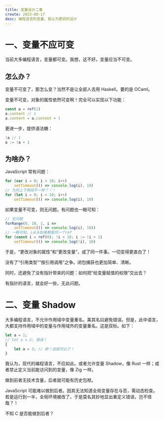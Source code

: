 ```yaml
---
title: 变量设计二事
create: 2023-08-17
desc: 编程语言的变量，我认为更好的设计
---
```


# 一、变量不应可变

当前大多编程语言，变量都可变。我想，这不好。变量应当不可变。

## 怎么办？

变量不可变了，那怎么变？当然不是让全部人去用 Haskell。要的是 OCaml。

变量不可变，对象的属性依然可变啊！完全可以实现以下功能：

```js
const a = ref(1)
a.content // 1
a.content = a.content + 1
```

更进一步，提供语法糖：

```js
!a // 1
a := !a + 1
```

## 为啥办？

JavaScript 常有问题：

```js
for (var i = 0; i < 10; i++)
    setTimeout(() => console.log(i), 10)
// 为何上下两段不一样？！！
for (let i = 0; i < 10; i++)
    setTimeout(() => console.log(i), 10)
```

如果变量不可变，则无问题。有问题也一眼可知：

```js
// 无问题
forRange(0, 10, 1, i =>
    setTimeout(() => console.log(i), 10))
// 一眼可知，i从头到尾都是同一个ref
for (const i = ref(0); !i < 10; i := !i + 1)
    setTimeout(() => console.log(!i), 10)
```

于是，“更改对象的属性”和“更改变量”，成了同一件事。一切变得更直白了！

没有了“引用类型”“按引用调用”之争。闭包捕获也更加简单、清晰。

同时，还避免了没有指针带来的问题：如何把“给变量赋值的权限”交出去？

有指针的语言，就会好一些，无此问题。

# 二、变量 Shadow

大多编程语言，不允许作用域中变量重名。美其名曰避免错误。但是，此中语言，大都支持作用域中的变量与作用域外的变量重名。这是双标。如下：

```js
let a = 1;
// let a = 2; 错误！
{
    let a = 3; // 欸！这就可以了！
}
```

我认为，现代的编程语言，不应如此。或者允许变量 Shadow，像 Rust 一样；或者禁止定义当前能访问到的变量，像 Zig 一样。

做到前者无技术含量，后者就可能有历史包袱。

JavaScript 可能难以做到后者。因其无法知道全局变量存在与否，需动态检查。若是运行到一半，全局环境被改了，于是莫名其妙地显出重定义错误，岂不怪哉？！

不知 C 是否能做到后者？